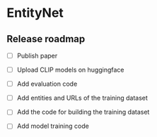# EntityNet

## Release roadmap

- [ ] Publish paper
- [ ] Upload CLIP models on huggingface
- [ ] Add evaluation code
- [ ] Add entities and URLs of the training dataset
- [ ] Add the code for building the training dataset
- [ ] Add model training code

